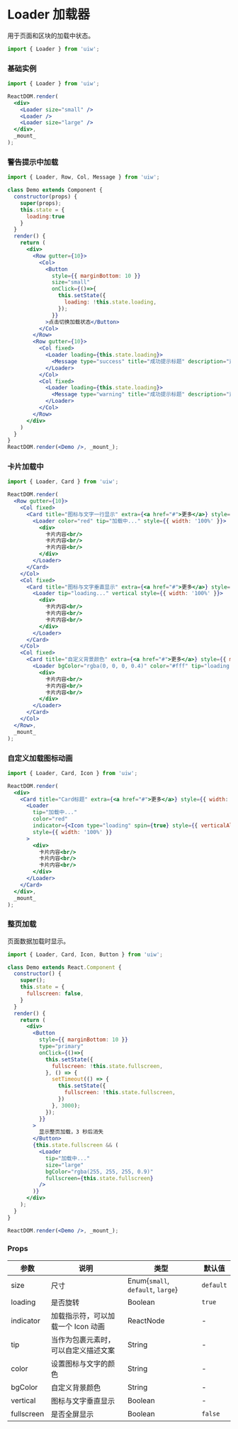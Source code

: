 Loader 加载器
===

用于页面和区块的加载中状态。

```jsx
import { Loader } from 'uiw';
```

### 基础实例

<!--DemoStart,bgWhite,codePen--> 
```jsx
import { Loader } from 'uiw';

ReactDOM.render(
  <div>
    <Loader size="small" />
    <Loader />
    <Loader size="large" />
  </div>,
  _mount_
);
```
<!--End-->


### 警告提示中加载

<!--DemoStart,bgWhite,codePen--> 
```jsx
import { Loader, Row, Col, Message } from 'uiw';

class Demo extends Component {
  constructor(props) {
    super(props);
    this.state = {
      loading:true
    }
  }
  render() {
    return (
      <div>
        <Row gutter={10}>
          <Col>
            <Button
              style={{ marginBottom: 10 }}
              size="small"
              onClick={()=>{
                this.setState({
                  loading: !this.state.loading,
                });
              }}
            >点击切换加载状态</Button>
          </Col>
        </Row>
        <Row gutter={10}>
          <Col fixed>
            <Loader loading={this.state.loading}>
              <Message type="success" title="成功提示标题" description="这里是成功提示详情描述。" />
            </Loader>
          </Col>
          <Col fixed>
            <Loader loading={this.state.loading}>
              <Message type="warning" title="成功提示标题" description="这里是成功提示详情描述。" />
            </Loader>
          </Col>
        </Row>
      </div>
    )
  }
}
ReactDOM.render(<Demo />, _mount_);
```
<!--End-->

### 卡片加载中

<!--DemoStart,bgWhite,codePen--> 
```jsx
import { Loader, Card } from 'uiw';

ReactDOM.render(
  <Row gutter={10}>
    <Col fixed>
      <Card title="图标与文字一行显示" extra={<a href="#">更多</a>} style={{ minWidth: 230 }}>
        <Loader color="red" tip="加载中..." style={{ width: '100%' }}>
          <div>
            卡片内容<br/>
            卡片内容<br/>
            卡片内容<br/>
          </div>
        </Loader>
      </Card>
    </Col>
    <Col fixed>
      <Card title="图标与文字垂直显示" extra={<a href="#">更多</a>} style={{ minWidth: 230 }}>
        <Loader tip="loading..." vertical style={{ width: '100%' }}>
          <div>
            卡片内容<br/>
            卡片内容<br/>
            卡片内容<br/>
          </div>
        </Loader>
      </Card>
    </Col>
    <Col fixed>
      <Card title="自定义背景颜色" extra={<a href="#">更多</a>} style={{ minWidth: 230 }}>
        <Loader bgColor="rgba(0, 0, 0, 0.4)" color="#fff" tip="loading..." vertical style={{ width: '100%' }}>
          <div>
            卡片内容<br/>
            卡片内容<br/>
            卡片内容<br/>
          </div>
        </Loader>
      </Card>
    </Col>
  </Row>,
  _mount_
);
```
<!--End-->

### 自定义加载图标动画

<!--DemoStart,bgWhite,codePen--> 
```jsx
import { Loader, Card, Icon } from 'uiw';

ReactDOM.render(
  <div>
    <Card title="Card标题" extra={<a href="#">更多</a>} style={{ width: 300 }}>
      <Loader
        tip="加载中..."
        color="red"
        indicator={<Icon type="loading" spin={true} style={{ verticalAlign: 'text-top' }} />}
        style={{ width: '100%' }}
      >
        <div>
          卡片内容<br/>
          卡片内容<br/>
          卡片内容<br/>
        </div>
      </Loader>
    </Card>
  </div>,
  _mount_
);
```
<!--End-->

### 整页加载

页面数据加载时显示。

<!--DemoStart,bgWhite,codePen--> 
```jsx
import { Loader, Card, Icon, Button } from 'uiw';

class Demo extends React.Component {
  constructor() {
    super();
    this.state = {
      fullscreen: false,
    }
  }
  render() {
    return (
      <div>
        <Button
          style={{ marginBottom: 10 }}
          type="primary"
          onClick={()=>{
            this.setState({
              fullscreen: !this.state.fullscreen,
            }, () => {
              setTimeout(() => {
                this.setState({
                  fullscreen: !this.state.fullscreen,
                })
              }, 3000);
            });
          }}
        >
          显示整页加载，3 秒后消失
        </Button>
        {this.state.fullscreen && (
          <Loader
            tip="加载中..."
            size="large"
            bgColor="rgba(255, 255, 255, 0.9)"
            fullscreen={this.state.fullscreen}
          />
        )}
      </div>
    );
  }
}

ReactDOM.render(<Demo />, _mount_);
```
<!--End-->

### Props

| 参数 | 说明 | 类型 | 默认值 |
|--------- |-------- |--------- |-------- |
| size | 尺寸 | Enum{`small`, `default`, `large`} | `default` |
| loading | 是否旋转 | Boolean | `true` |
| indicator | 加载指示符，可以加载一个 Icon 动画 | ReactNode | - |
| tip | 当作为包裹元素时，可以自定义描述文案 | String | - |
| color | 设置图标与文字的颜色 | String | - |
| bgColor | 自定义背景颜色 | String | - |
| vertical | 图标与文字垂直显示 | Boolean | - |
| fullscreen | 是否全屏显示 | Boolean | `false` |

